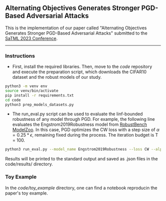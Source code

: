 ## Alternating Objectives Generates Stronger PGD-Based Adversarial Attacks

This is the implementation of our paper called "Alternating Objectives Generates Stronger PGD-Based Adversarial Attacks" submitted to the [SaTML 2023 Conference](https://satml.org/#). 

---

### Instructions

+ First, install the required libraries. Then, move to the *code* repository and execute the preparation script, which downloads the CIFAR10 dataset and the robust models of our study.

```bash
python3 -m venv env 
source venv/bin/activate 
pip install -r requirements.txt 
cd code
python3 prep_models_datasets.py
```

+ The run_eval.py script can be used to evaluate the linf-bounded robustness of any model through PGD. For example, the following line evaluates the Engstrom2019Robustness model from [RobustBench ModelZoo](https://github.com/RobustBench/robustbench). In this case, PGD optimizes the CW loss with a step size of $\alpha = 0.25 * \epsilon$, remaining fixed during the process. The iteration budget is T = 100. 


```bash
python3 run_eval.py --model_name Engstrom2019Robustness --loss CW --alpha_eps_ratio 0.25 --step_schedule None --iterations 100
```

Results will be printed to the standard output and saved as .json files in the code/results/ directory.

### Toy Example 

In the *code/toy_example* directory, one can find a notebook reproducin the paper's toy example.